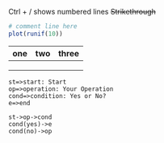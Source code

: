 Ctrl + / shows numbered lines 
~~Strikethrough~~
```r
# comment line here
plot(runif(10))
```

| one  | two  | three |
| ---- | ---- | ----- |
|      |      |       |
|      |      |       |
|      |      |       |

```flow
st=>start: Start
op=>operation: Your Operation
cond=>condition: Yes or No?
e=>end

st->op->cond
cond(yes)->e
cond(no)->op
```

